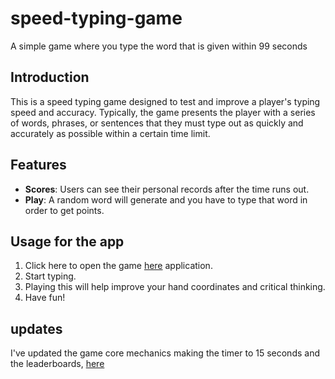 # speed-typing-game

A simple game where you type the word that is given within 99 seconds

## Introduction
This is a speed typing game designed to test and improve a player's typing speed and accuracy. Typically, the game presents the player with a series of words, phrases, or sentences that they must type out as quickly and accurately as possible within a certain time limit. 

## Features
- **Scores**: Users can see their personal records after the time runs out.
- **Play**: A random word will generate and you have to type that word in order to get points.

## Usage for the app
1. Click here to open the game [here](https://kenwren.github.io/speed-typing-game/) application.
2. Start typing.
3. Playing this will help improve your hand coordinates and critical thinking. 
4. Have fun!

## updates
I've updated the game core mechanics making the timer to 15 seconds and the leaderboards, [here](https://kenwren.github.io/speed-typing/)
